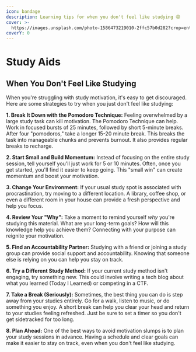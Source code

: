 ```yaml
---
icon: bandage
description: Learning tips for when you don't feel like studying 😰
cover: >-
  https://images.unsplash.com/photo-1586473219010-2ffc57b0d282?crop=entropy&cs=srgb&fm=jpg&ixid=M3wxOTcwMjR8MHwxfHNlYXJjaHw4fHxyZWxpZXZlfGVufDB8fHx8MTczOTQxODcxMHww&ixlib=rb-4.0.3&q=85
coverY: 0
---
```


# Study Aids

## When You Don't Feel Like Studying

When you're struggling with study motivation, it's easy to get discouraged. Here are some strategies to try when you just don't feel like studying:

**1. Break It Down with the Pomodoro Technique:** Feeling overwhelmed by a large study task can kill motivation. The Pomodoro Technique can help. Work in focused bursts of 25 minutes, followed by short 5-minute breaks. After four "pomodoros," take a longer 15-20 minute break. This breaks the task into manageable chunks and prevents burnout. It also provides regular breaks to recharge.

**2. Start Small and Build Momentum:** Instead of focusing on the entire study session, tell yourself you'll just work for 5 or 10 minutes. Often, once you get started, you'll find it easier to keep going. This "small win" can create momentum and boost your motivation.

**3. Change Your Environment:** If your usual study spot is associated with procrastination, try moving to a different location. A library, coffee shop, or even a different room in your house can provide a fresh perspective and help you focus.

**4. Review Your "Why":** Take a moment to remind yourself _why_ you're studying this material. What are your long-term goals? How will this knowledge help you achieve them? Connecting with your purpose can reignite your motivation.

**5. Find an Accountability Partner:** Studying with a friend or joining a study group can provide social support and accountability. Knowing that someone else is relying on you can help you stay on track.

**6. Try a Different Study Method:** If your current study method isn't engaging, try something new. This could involve writing a tech blog about what you learned (Today I Learned) or competing in a CTF. &#x20;

**7. Take a Break (Seriously):** Sometimes, the best thing you can do is step away from your studies entirely. Go for a walk, listen to music, or do something you enjoy. A short break can help you clear your head and return to your studies feeling refreshed. Just be sure to set a timer so you don't get sidetracked for too long.

**8. Plan Ahead:** One of the best ways to avoid motivation slumps is to plan your study sessions in advance. Having a schedule and clear goals can make it easier to stay on track, even when you don't feel like studying.


